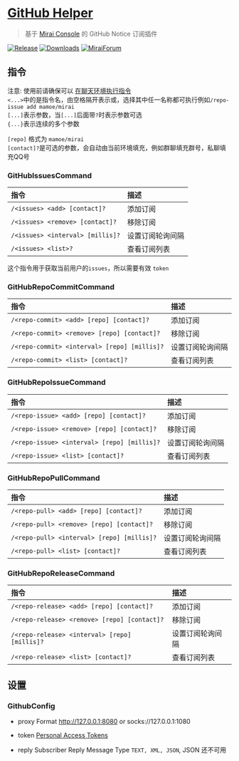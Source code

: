 # [GitHub Helper](https://github.com/gnuf0rce/github-helper)

> 基于 [Mirai Console](https://github.com/mamoe/mirai-console) 的 GitHub Notice 订阅插件

[![Release](https://img.shields.io/github/v/release/gnuf0rce/github-helper)](https://github.com/gnuf0rce/github-helper/releases)
[![Downloads](https://img.shields.io/github/downloads/gnuf0rce/github-helper/total)](https://shields.io/category/downloads)
[![MiraiForum](https://img.shields.io/badge/post-on%20MiraiForum-yellow)](https://mirai.mamoe.net/topic/554)

## 指令

注意: 使用前请确保可以 [在聊天环境执行指令](https://github.com/project-mirai/chat-command)   
`<...>`中的是指令名，由空格隔开表示或，选择其中任一名称都可执行例如`/repo-issue add mamoe/mirai`  
`[...]`表示参数，当`[...]`后面带`?`时表示参数可选  
`{...}`表示连续的多个参数

`[repo]` 格式为 `mamoe/mirai`  
`[contact]?`是可选的参数，会自动由当前环境填充，例如群聊填充群号，私聊填充QQ号

### GitHubIssuesCommand

| 指令                             | 描述             |
|:---------------------------------|:-----------------|
| `/<issues> <add> [contact]?`     | 添加订阅         |
| `/<issues> <remove> [contact]?`  | 移除订阅         |
| `/<issues> <interval> [millis]?` | 设置订阅轮询间隔 |
| `/<issues> <list>?`              | 查看订阅列表     |

这个指令用于获取当前用户的`issues`，所以需要有效 `token`

### GitHubRepoCommitCommand

| 指令                                         | 描述             |
|:---------------------------------------------|:-----------------|
| `/<repo-commit> <add> [repo] [contact]?`     | 添加订阅         |
| `/<repo-commit> <remove> [repo] [contact]?`  | 移除订阅         |
| `/<repo-commit> <interval> [repo] [millis]?` | 设置订阅轮询间隔 |
| `/<repo-commit> <list> [contact]?`           | 查看订阅列表     |

### GitHubRepoIssueCommand

| 指令                                        | 描述             |
|:--------------------------------------------|:-----------------|
| `/<repo-issue> <add> [repo] [contact]?`     | 添加订阅         |
| `/<repo-issue> <remove> [repo] [contact]?`  | 移除订阅         |
| `/<repo-issue> <interval> [repo] [millis]?` | 设置订阅轮询间隔 |
| `/<repo-issue> <list> [contact]?`           | 查看订阅列表     |

### GitHubRepoPullCommand

| 指令                                       | 描述             |
|:-------------------------------------------|:-----------------|
| `/<repo-pull> <add> [repo] [contact]?`     | 添加订阅         |
| `/<repo-pull> <remove> [repo] [contact]?`  | 移除订阅         |
| `/<repo-pull> <interval> [repo] [millis]?` | 设置订阅轮询间隔 |
| `/<repo-pull> <list> [contact]?`           | 查看订阅列表     |

### GitHubRepoReleaseCommand

| 指令                                          | 描述             |
|:----------------------------------------------|:-----------------|
| `/<repo-release> <add> [repo] [contact]?`     | 添加订阅         |
| `/<repo-release> <remove> [repo] [contact]?`  | 移除订阅         |
| `/<repo-release> <interval> [repo] [millis]?` | 设置订阅轮询间隔 |
| `/<repo-release> <list> [contact]?`           | 查看订阅列表     |

## 设置

### GithubConfig

* proxy Format http://127.0.0.1:8080 or socks://127.0.0.1:1080

* token [Personal Access Tokens](https://github.com/settings/tokens)

* reply Subscriber Reply Message Type `TEXT, XML, JSON`, JSON 还不可用